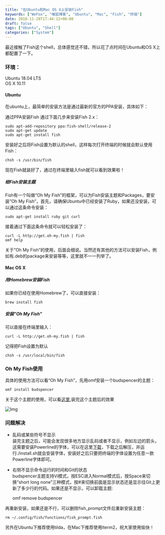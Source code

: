 ```yaml
---
title: "在Ubuntu和Mac OS X上安装Fish"
keywords: ["WeFox", "唯狐博客", "Ubuntu", "Mac", "Fish", "终端"]
date: 2018-11-28T17:44:12+08:00
draft: false
tags: ["Ubuntu", "Shell"]
categories: ["System"]
---
```


最近接触了Fish这个shell，总体感觉还不错，所以花了点时间在Ubuntu和OS X上都配置了一下。

### 环境：

Ubuntu 18.04 LTS  
OS X 10.11

#### Ubuntu
在ubuntu上，最简单的安装方法是通过最新的官方的PPA安装，具体如下：

通过PPA安装Fish
通过下面几步来安装Fish 2.x：

    sudo apt-add-repository ppa:fish-shell/release-2
    sudo apt-get update
    sudo apt-get install fish

安装好之后将Fish设置为默认的shell，这样每次打开终端的时候就会默认使用Fish：

    chsh -s /usr/bin/fish

现在Fish就装好了，通过在终端里输入fish就可以看到效果啦！

##### 给Fish安装主题
Fish有一个叫做“Oh My Fish”的框架，可以为Fish安装主题和Packages，要安装”Oh My Fish”，首先，请确保Ubuntu中已经安装了Ruby，如果还没安装，可以通过这条命令安装：

    sudo apt-get install ruby git curl

接着通过下面这条命令就可以轻松安装了：

    curl -L http://get.oh-my.fish | fish
    omf help

关于”Oh My Fish”的使用，后面会细说。当然还有其他的方法可以安装Fish，例如有.deb的package来安装等等，这里就不一一列举了。

#### Mac OS X
##### 用Homebrew安装Fish
如果你已经在使用Homebrew了，可以直接安装：

    brew install fish

##### 安装”Oh My Fish”
可以直接在终端里输入：

    curl -L http://get.oh-my.fish | fish

记得把Fish设置为默认

    chsh -s /usr/local/bin/fish

### Oh My Fish使用
具体的使用方法可以看“Oh My Fish”，先用omf安装一个budspencer的主题：

    omf install budspencer

关于这个主题的使用，可以看[这里](https://github.com/oh-my-fish/oh-my-fish/blob/master/docs/Themes.md#budspencer),装完这个主题后的效果

![Img](https://raw.githubusercontent.com/Wefox/wefox.github.io/master/post/docs/install_fish_1.png)

### 问题解决
- 乱码或某些符号不显示  
装完主题之后，可能会发现很多地方显示乱码或者不显示，例如左边的箭头，这需要安装Powerline的字体，可以在这里[下载](https://github.com/powerline/fonts)，下载之后解压，并运行./install.sh就会安装字体，安装好之后只要把终端的字体设置为任意一款Powerline字体即可。

- 右侧不显示命令运行的时间和Git的状态  
budspencer主题支持Vi模式，按ESC进入Normal模式后，按Space来切换”short long none”三种模式，按#来切换前面是显示状态还是显示往Git上更新了多少行的代码。如果还是不显示，可以卸载主题:  
    
    omf remove budspencer
    
再重新安装，如果还是不行，可以删除fish_prompt文件后重新安装主题：
    
    rm ~/.config/fish/functions/fish_prompt.fish

另外在Ubuntu下推荐使用tilda，在Mac下推荐使用Iterm2，祝大家使用愉快！